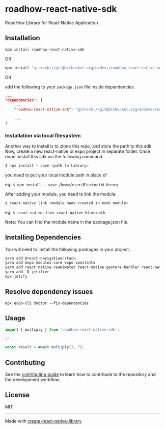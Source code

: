 # roadhow-react-native-sdk

RoadHow Library for React Native Application

## Installation

```sh
npm install roadhow-react-native-sdk
```
OR
```sh
npm install "git+ssh://git@bitbucket.org/avdevs/roadhow_react_native_sdk.git#new-js-module" --save
```

OR 

add the following to your `package.json` file inside dependencies.
```json
...
"dependencies": {
    ...
    "roadhow-react-native-sdk": "git+ssh://git@bitbucket.org/avdevs/roadhow_react_native_sdk.git#new-js-module"

    ...
}
```

### Installation via local filesystem
Another way to install is to clone this repo, and store the path to this sdk. Now, create a new react-native or expo project in separate folder. Once done, install this sdk via the following command.

```bash
$ npm install — save <path to Library>
```

you need to put your local module path in place of <path to Library>

eg: `$ npm install — save /home/user/BluetoothLibrary`

After adding your module, you need to link the module.

```bash 
$ react-native link <module name created in node module>
```

eg: `$ react-native link react-native-bluetooth`

Note: You can find the module name in the package.json file.

## Installing Dependencies
You will need to install the following packages in your project.

```js
yarn add @react-navigation/stack 
yarn add expo-modules-core expo-constants
yarn add react-native-reanimated react-native-gesture-handler react-native-screens react-native-safe-area-context @react-native-community/masked-view
yarn add -D jetifier
npx jetify
```

## Resolve dependency issues
```npx expo-cli doctor --fix-dependencies```

## Usage

```js
import { multiply } from 'roadhow-react-native-sdk';

// ...

const result = await multiply(3, 7);
```

## Contributing

See the [contributing guide](CONTRIBUTING.md) to learn how to contribute to the repository and the development workflow.

## License

MIT

---

Made with [create-react-native-library](https://github.com/callstack/react-native-builder-bob)
